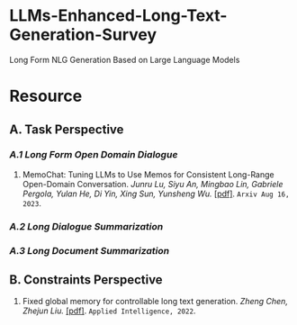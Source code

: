 # LLMs-Enhanced-Long-Text-Generation-Survey
Long Form NLG Generation  Based on Large Language Models
# **Resource**
  ## A. Task Perspective
  ### _A.1 Long Form Open Domain Dialogue_
  1. MemoChat: Tuning LLMs to Use Memos for Consistent Long-Range Open-Domain Conversation. _Junru Lu, Siyu An, Mingbao Lin, Gabriele Pergola, Yulan He, Di Yin, Xing Sun, Yunsheng Wu._ [\[pdf\]](https://arxiv.org/pdf/2308.08239.pdf). `Arxiv Aug 16, 2023`.
     
  ### _A.2 Long Dialogue Summarization_
    
  ### _A.3 Long Document Summarization_

## B. Constraints Perspective
1. Fixed global memory for controllable long text generation. _Zheng Chen, Zhejun Liu._ [\[pdf\]](https://dl.acm.org/doi/abs/10.1007/s10489-022-04197-6). `Applied Intelligence, 2022`.
